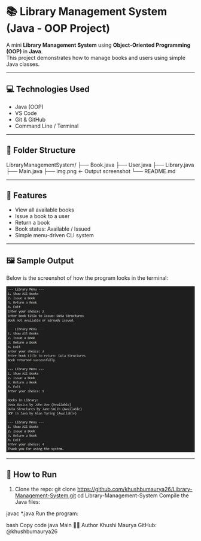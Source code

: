 # 📚 Library Management System (Java - OOP Project)

A mini **Library Management System** using **Object-Oriented Programming (OOP)** in **Java**.  
This project demonstrates how to manage books and users using simple Java classes.

---

## 💻 Technologies Used

- Java (OOP)
- VS Code
- Git & GitHub
- Command Line / Terminal

---

## 📁 Folder Structure

LibraryManagementSystem/
 ├── Book.java
 ├── User.java
 ├── Library.java
 ├── Main.java
 ├── img.png ← Output screenshot
 └── README.md

---

## 🚀 Features

- View all available books
- Issue a book to a user
- Return a book
- Book status: Available / Issued
- Simple menu-driven CLI system

---

## 🖼️ Sample Output

Below is the screenshot of how the program looks in the terminal:

![Sample Output](Img.png)

---

## 🧪 How to Run

1. Clone the repo:
   git clone https://github.com/khushbumaurya26/Library-Management-System.git
   cd Library-Management-System
Compile the Java files:

javac *.java
Run the program:

bash
Copy code
java Main
👩‍💻 Author
Khushi Maurya
GitHub: @khushbumaurya26

